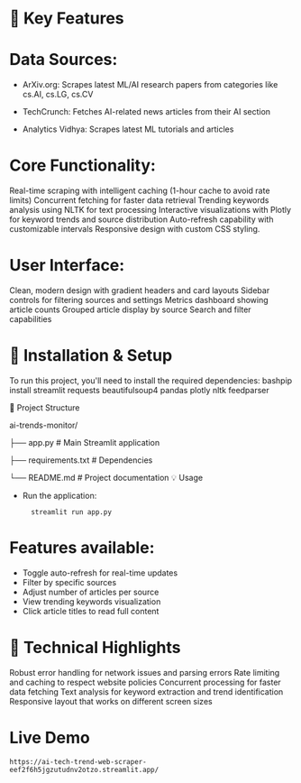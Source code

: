 # 🌟 Key Features
# Data Sources:

* ArXiv.org: Scrapes latest ML/AI research papers from categories like cs.AI, cs.LG, cs.CV

* TechCrunch: Fetches AI-related news articles from their AI section

* Analytics Vidhya: Scrapes latest ML tutorials and articles

# Core Functionality:

Real-time scraping with intelligent caching (1-hour cache to avoid rate limits)
Concurrent fetching for faster data retrieval
Trending keywords analysis using NLTK for text processing
Interactive visualizations with Plotly for keyword trends and source distribution
Auto-refresh capability with customizable intervals
Responsive design with custom CSS styling.

# User Interface:

Clean, modern design with gradient headers and card layouts
Sidebar controls for filtering sources and settings
Metrics dashboard showing article counts
Grouped article display by source
Search and filter capabilities

# 🚀 Installation & Setup
To run this project, you'll need to install the required dependencies:
bashpip install streamlit requests beautifulsoup4 pandas plotly nltk feedparser

📁 Project Structure

ai-trends-monitor/

├── app.py                  # Main Streamlit application

├── requirements.txt       # Dependencies

└── README.md             # Project documentation
💡 Usage

* Run the application:

        streamlit run app.py

# Features available:

* Toggle auto-refresh for real-time updates
* Filter by specific sources
* Adjust number of articles per source
* View trending keywords visualization
* Click article titles to read full content



# 🔧 Technical Highlights

Robust error handling for network issues and parsing errors
Rate limiting and caching to respect website policies
Concurrent processing for faster data fetching
Text analysis for keyword extraction and trend identification
Responsive layout that works on different screen sizes

# Live Demo 
    https://ai-tech-trend-web-scraper-eef2f6h5jgzutudnv2otzo.streamlit.app/